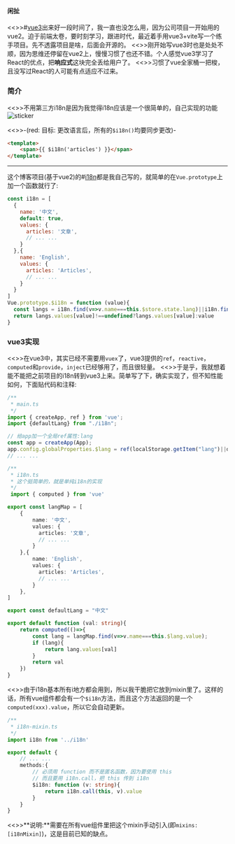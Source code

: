 #### 闲扯

<<>>#[vue3](https://v3.cn.vuejs.org/)出来好一段时间了，我一直也没怎么用，因为公司项目一开始用的vue2。迫于前端太卷，要时刻学习，跟进时代，最近着手用vue3+vite写一个练手项目。先不透露项目是啥，后面会开源的。
<<>>刚开始写vue3时也是处处不顺，因为思维还停留在vue2上，慢慢习惯了也还不错。个人感觉vue3学习了React的优点，把**响应式**这块完全丢给用户了。
<<>>习惯了vue全家桶一把梭，且没写过React的人可能有点适应不过来。

### 简介

<<>>不用第三方i18n是因为我觉得i18n应该是一个很简单的，自己实现的功能![sticker](aru/58)

<<>>-(red: 目标: 更改语言后，所有的`$i18n()`均要同步更改)-
```html
<template>
	<span>{{ $i18n('articles') }}</span>
</template>
```
---
这个博客项目(基于vue2)的#[i18n](https://github.com/yunyuyuan/cloudflare-blog/blob/master/plugins/i18n.js)都是我自己写的，就简单的在`Vue.prototype`上加一个函数就行了:
```js
const i18n = [
  {
    name: '中文',
    default: true,
    values: {
      articles: '文章',
      // ... ...
    }
  },{
    name: 'English',
    values: {
      articles: 'Articles',
      // ... ...
    }
  }
]
Vue.prototype.$i18n = function (value){
  const langs = i18n.find(v=>v.name===this.$store.state.lang)||i18n.find(v=>!!v.default)
  return langs.values[value]!==undefined?langs.values[value]:value
}
```

### vue3实现

<<>>在vue3中，其实已经不需要用`vuex`了，vue3提供的`ref`，`reactive`，`computed`和`provide`，`inject`已经够用了，而且很轻量。
<<>>于是乎，我就想着能不能把之前项目的i18n转到vue3上来。简单写了下，确实实现了，但不知性能如何，下面贴代码和注释:
```ts
/**
 * main.ts
 */
import { createApp, ref } from 'vue';
import {defaultLang} from "./i18n";

// 给app加一个全局ref属性:lang
const app = createApp(App);
app.config.globalProperties.$lang = ref(localStorage.getItem("lang")||defaultLang)
// ... ...
```
```ts
/**
 * i18n.ts
 * 这个挺简单的，就是单纯i18n的实现
 */
 import { computed } from 'vue'

export const langMap = [
    {
        name: '中文',
        values: {
          articles: '文章',
          // ... ...
        }
    },{
        name: 'English',
        values: {
          articles: 'Articles',
          // ... ...
        }
    },
]

export const defaultLang = "中文"

export default function (val: string){
    return computed(()=>{
        const lang = langMap.find(v=>v.name===this.$lang.value);
        if (lang){
            return lang.values[val]
        }
        return val
    })
}
```
<<>>由于i18n基本所有i地方都会用到，所以我干脆把它放到mixin里了。这样的话，所有vue组件都会有一个`$i18n`方法，而且这个方法返回的是一个`computed(xxx).value`，所以它会自动更新。
```ts
/**
 * i18n-mixin.ts
 */
import i18n from '../i18n'

export default {
    // ... ...
    methods:{
        // 必须用 function 而不是匿名函数，因为要使用 this 
        // 而且要用 i18n.call，把 this 传到 i18n
        $i18n: function (v: string){
            return i18n.call(this, v).value
        }
    }
}
```
<<>>**说明:**需要在所有vue组件里把这个mixin手动引入(即`mixins: [i18nMixin]`)，这是目前已知的缺点。
